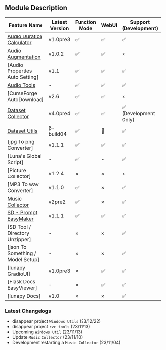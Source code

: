 ## Module Description

| Feature Name | Latest Version | Function Mode | WebUI | Support (Development) | License |
| --- | --- | --- | --- | --- | --- |
| [Audio Duration Calculator](./module_desc/adc.md) | v1.0pre3 | ✅ | ✅ | ✅ | [MIT](/LICENSE) |
| [Audio Augmentation](./module_desc/audio_aug.md) | v1.0.2 | ✅ | ✅ | × | [MIT](/LICENSE) |
| [Audio Properties Auto Setting] | v1.1 | ✅ | ✅ | ✅ | [MIT](/LICENSE) |
| [Audio Tools](./module_desc/audio_tool.md) | - | ✅ | ✅ | ✅ | [MIT](/LICENSE) |
| [CurseForge AutoDownload] | v2.6 | ✅ | ✅ | × | [MIT](/LICENSE) |
| [Dataset Collector](./module_desc/ds.md) | v4.0pre4 | ✅ | ✅ | ✅ (Development Only) | [MIT](/LICENSE) |
| [Dataset Utils](./module_desc/dataset_utils.md) | β-build04 | ✅ | 🔼 | ✅ | [MIT](/LICENSE) |
| [jpg To png Converter] | v1.1.1 | ✅ | ✅ | ✅ | [MIT](/LICENSE) |
| [Luna's Global Script] | - | ✅ | - | ✅ | [MIT](/LICENSE) |
| [Picture Collector] | v1.2.4 | × | × | × | [MIT](/LICENSE) |
| [MP3 To wav Converter] | v1.1.0 | ✅ | × | ✅ | [MIT](/LICENSE) |
| [Music Collector](./module_desc/music_collector.md) | v2pre2 | ✅ | × | ✅ | [MIT](/LICENSE) |
| [SD - Prompt EasyMaker](/Scripts/sd_tool/prompt_EasyMaker/docs/info.md) | v1.1.1 | ✅ | ✅ | ✅ | [MIT](/LICENSE) |
| [SD Tool / Directory Unzipper] | - | × | × | ✅ | [MIT](/LICENSE) |
| [json To Something / Model Setup] | - | × | × | ✅ | [MIT](/LICENSE) |
| [lunapy GradioUI] | v1.0pre3 | × | ✅ | ✅ | [MIT](/LICENSE) |
| [Flask Docs EasyViewer] | - | × | ✅ | ✅ | [MIT](/LICENSE) |
| [lunapy Docs] | v1.0 | × | × | ✅ | [MIT](/LICENSE) |

### Latest Changelogs

- disappear project `Windows Utils` (23/12/22)
- disappear project `rvc tools` (23/11/13)
- Upcoming `Windows Util` (23/11/13)
- Update `Music Collector` (23/11/10)
- Development restarting a `Music Collector`  (23/11/04)